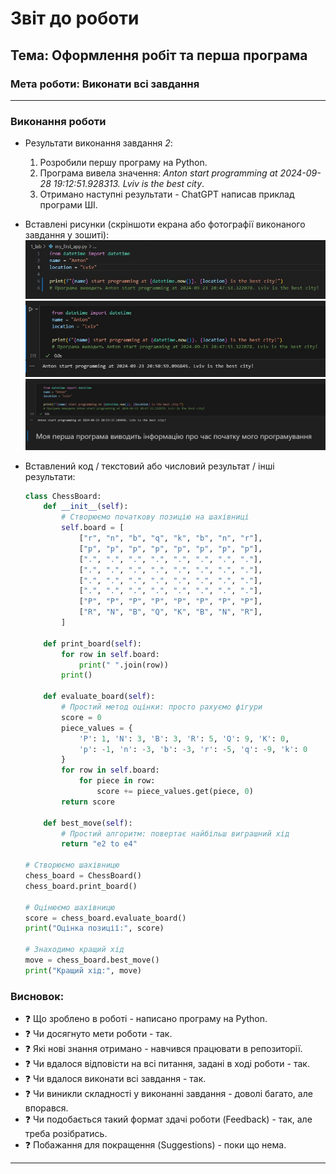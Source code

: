 # Звіт до роботи

## Тема: Оформлення робіт та перша програма

### Мета роботи: Виконати всі завдання

---

### Виконання роботи

* Результати виконання завдання *2*:
    1. Розробили першу програму на Python.
    2. Програма вивела значення: *Anton start programming at 2024-09-28 19:12:51.928313. Lviv is the best city*.
    3. Отримано наступні результати - ChatGPT написав приклад програми ШІ.

* Вставлені рисунки (скріншоти екрана або фотографії виконаного завдання у зошиті):
   ![Скріншот1](Screenshot1.jpg)
   ![Скріншот2](Screenshot2.jpg)
   ![Скріншот3](Screenshot3.jpg)

* Вставлений код / текстовий або числовий результат / інші результати:
    ```python
    class ChessBoard:
        def __init__(self):
            # Створюємо початкову позицію на шахівниці
            self.board = [
                ["r", "n", "b", "q", "k", "b", "n", "r"],
                ["p", "p", "p", "p", "p", "p", "p", "p"],
                [".", ".", ".", ".", ".", ".", ".", "."],
                [".", ".", ".", ".", ".", ".", ".", "."],
                [".", ".", ".", ".", ".", ".", ".", "."],
                [".", ".", ".", ".", ".", ".", ".", "."],
                ["P", "P", "P", "P", "P", "P", "P", "P"],
                ["R", "N", "B", "Q", "K", "B", "N", "R"],
            ]

        def print_board(self):
            for row in self.board:
                print(" ".join(row))
            print()

        def evaluate_board(self):
            # Простий метод оцінки: просто рахуємо фігури
            score = 0
            piece_values = {
                'P': 1, 'N': 3, 'B': 3, 'R': 5, 'Q': 9, 'K': 0,
                'p': -1, 'n': -3, 'b': -3, 'r': -5, 'q': -9, 'k': 0
            }
            for row in self.board:
                for piece in row:
                    score += piece_values.get(piece, 0)
            return score

        def best_move(self):
            # Простий алгоритм: повертає найбільш виграшний хід
            return "e2 to e4"

    # Створюємо шахівницю
    chess_board = ChessBoard()
    chess_board.print_board()

    # Оцінюємо шахівницю
    score = chess_board.evaluate_board()
    print("Оцінка позиції:", score)

    # Знаходимо кращий хід
    move = chess_board.best_move()
    print("Кращий хід:", move)
    ```

### Висновок:
- :question: Що зроблено в роботі - написано програму на Python.
- :question: Чи досягнуто мети роботи - так.
- :question: Які нові знання отримано - навчився працювати в репозиторії.
- :question: Чи вдалося відповісти на всі питання, задані в ході роботи - так.
- :question: Чи вдалося виконати всі завдання - так.
- :question: Чи виникли складності у виконанні завдання - доволі багато, але впорався.
- :question: Чи подобається такий формат здачі роботи (Feedback) - так, але треба розібратись.
- :question: Побажання для покращення (Suggestions) - поки що нема.

---